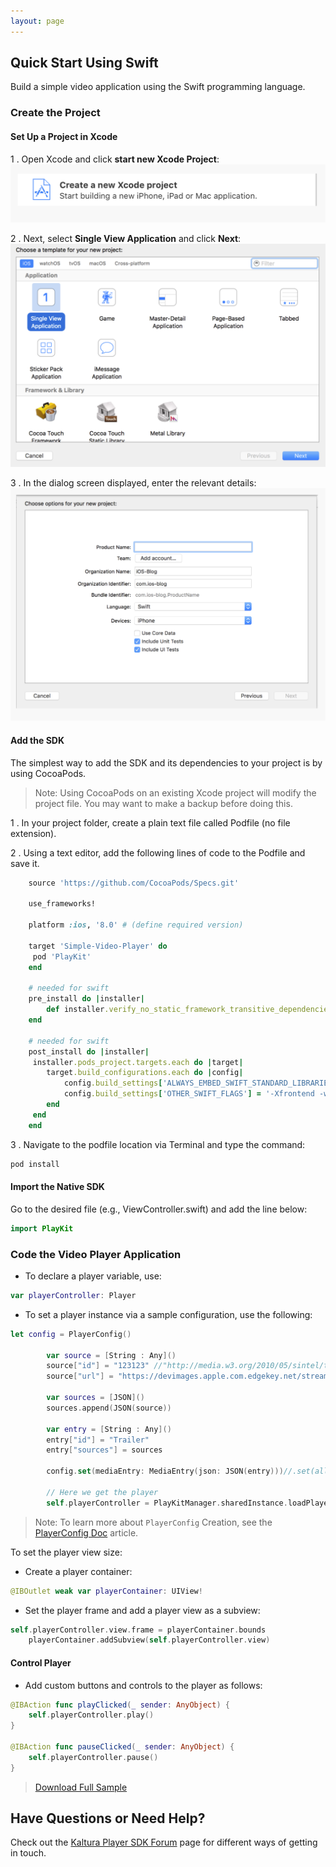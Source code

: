 ```yaml
---
layout: page
---
```


## Quick Start Using Swift  

Build a simple video application using the Swift programming language.

### Create the Project  

#### Set Up a Project in Xcode  

1 . Open Xcode and click **start new Xcode Project**:
	![help](./v3-images/iOS/newProj.png) 

2 . Next, select **Single View Application** and click **Next**:
	![help](./v3-images/iOS/singleView.png) 

3 . In the dialog screen displayed, enter the relevant details:
	![help](./v3-images/iOS/projDetails.png) 


#### Add the SDK

The simplest way to add the SDK and its dependencies to your project is by using CocoaPods.

>Note: Using CocoaPods on an existing Xcode project will modify the project file. You may want to make a backup before doing this.

1 . In your project folder, create a plain text file called Podfile (no file extension).

2 . Using a text editor, add the following lines of code to the Podfile and save it.

```ruby
	source 'https://github.com/CocoaPods/Specs.git'

	use_frameworks!

	platform :ios, '8.0' # (define required version)

	target 'Simple-Video-Player' do
 	 pod 'PlayKit'
	end

	# needed for swift
	pre_install do |installer|
    	def installer.verify_no_static_framework_transitive_dependencies; end
	end

	# needed for swift
	post_install do |installer| 
   	 installer.pods_project.targets.each do |target| 
        target.build_configurations.each do |config| 
            config.build_settings['ALWAYS_EMBED_SWIFT_STANDARD_LIBRARIES'] = 'NO'
            config.build_settings['OTHER_SWIFT_FLAGS'] = '-Xfrontend -warn-long-function-bodies=100'
        end 
   	 end 
	end

```
	
3 . Navigate to the podfile location via Terminal and type the command:

```ruby
pod install

```

#### Import the Native SDK

Go to the desired file (e.g., ViewController.swift) and add the line below:

```swift
import PlayKit

```

### Code the Video Player Application

* To declare a player variable, use:

```swift
var playerController: Player

```

* To set a player instance via a sample configuration, use the following:

```swift
let config = PlayerConfig()
        
        var source = [String : Any]()
        source["id"] = "123123" //"http://media.w3.org/2010/05/sintel/trailer.mp4"
        source["url"] = "https://devimages.apple.com.edgekey.net/streaming/examples/bipbop_16x9/bipbop_16x9_variant.m3u8"
        
        var sources = [JSON]()
        sources.append(JSON(source))
        
        var entry = [String : Any]()
        entry["id"] = "Trailer"
        entry["sources"] = sources
        
        config.set(mediaEntry: MediaEntry(json: JSON(entry)))//.set(allowPlayerEngineExpose: kAllowAVPlayerExpose)
        
        // Here we get the player
        self.playerController = PlayKitManager.sharedInstance.loadPlayer(config: config)

```

>Note: To learn more about `PlayerConfig` Creation, see the [PlayerConfig Doc]() article.

To set the player view size:

* Create a player container: 

```swift
@IBOutlet weak var playerContainer: UIView!

```
* Set the player frame and add a player view as a subview:

```swift
self.playerController.view.frame = playerContainer.bounds
	playerContainer.addSubview(self.playerController.view)

```

#### Control Player

* Add custom buttons and controls to the player as follows:

```swift
@IBAction func playClicked(_ sender: AnyObject) {
	self.playerController.play()
}
    
@IBAction func pauseClicked(_ sender: AnyObject) {
	self.playerController.pause()
}

```


> [Download Full Sample]()


## Have Questions or Need Help?

Check out the [Kaltura Player SDK Forum](https://forum.kaltura.org/c/playkit) page for different ways of getting in touch.

